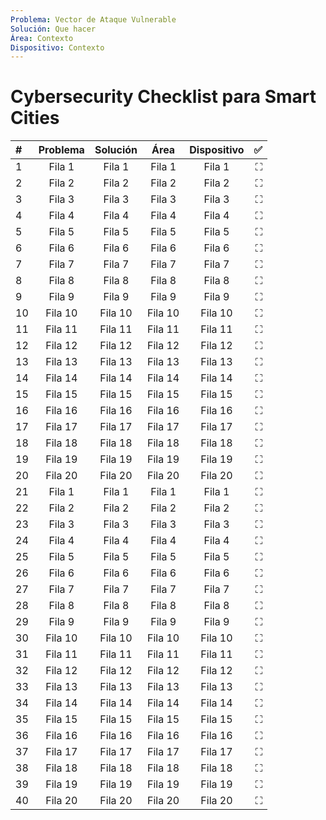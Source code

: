 ```yaml
---
Problema: Vector de Ataque Vulnerable
Solución: Que hacer
Área: Contexto
Dispositivo: Contexto
---
```



# Cybersecurity Checklist para Smart Cities

| # | Problema | Solución | Área | Dispositivo |  ✅  |
|:----------|:---------:|:---------:|:---------:|:---------:|----------:|
| 1    | Fila 1    | Fila 1    | Fila 1    | Fila 1    | ⛶    |
| 2    | Fila 2    | Fila 2    | Fila 2    | Fila 2    | ⛶    |
| 3    | Fila 3    | Fila 3    | Fila 3    | Fila 3    | ⛶    |
| 4    | Fila 4    | Fila 4    | Fila 4    | Fila 4    | ⛶    |
| 5    | Fila 5    | Fila 5    | Fila 5    | Fila 5    | ⛶    |
| 6    | Fila 6    | Fila 6    | Fila 6    | Fila 6    | ⛶    |
| 7    | Fila 7    | Fila 7    | Fila 7    | Fila 7    | ⛶    |
| 8    | Fila 8    | Fila 8    | Fila 8    | Fila 8    | ⛶    |
| 9    | Fila 9    | Fila 9    | Fila 9    | Fila 9    | ⛶    |
| 10   | Fila 10   | Fila 10   | Fila 10   | Fila 10   | ⛶   |
| 11   | Fila 11   | Fila 11   | Fila 11   | Fila 11   | ⛶   |
| 12   | Fila 12   | Fila 12   | Fila 12   | Fila 12   | ⛶   |
| 13   | Fila 13   | Fila 13   | Fila 13   | Fila 13   | ⛶   |
| 14   | Fila 14   | Fila 14   | Fila 14   | Fila 14   | ⛶   |
| 15   | Fila 15   | Fila 15   | Fila 15   | Fila 15   | ⛶   |
| 16   | Fila 16   | Fila 16   | Fila 16   | Fila 16   | ⛶   |
| 17   | Fila 17   | Fila 17   | Fila 17   | Fila 17   | ⛶   |
| 18   | Fila 18   | Fila 18   | Fila 18   | Fila 18   | ⛶   |
| 19   | Fila 19   | Fila 19   | Fila 19   | Fila 19   | ⛶   |
| 20   | Fila 20   | Fila 20   | Fila 20   | Fila 20   | ⛶   |
| 21    | Fila 1    | Fila 1    | Fila 1    | Fila 1    | ⛶    |
| 22    | Fila 2    | Fila 2    | Fila 2    | Fila 2    | ⛶    |
| 23    | Fila 3    | Fila 3    | Fila 3    | Fila 3    | ⛶    |
| 24    | Fila 4    | Fila 4    | Fila 4    | Fila 4    | ⛶    |
| 25    | Fila 5    | Fila 5    | Fila 5    | Fila 5    | ⛶    |
| 26    | Fila 6    | Fila 6    | Fila 6    | Fila 6    | ⛶    |
| 27    | Fila 7    | Fila 7    | Fila 7    | Fila 7    | ⛶    |
| 28    | Fila 8    | Fila 8    | Fila 8    | Fila 8    | ⛶    |
| 29    | Fila 9    | Fila 9    | Fila 9    | Fila 9    | ⛶    |
| 30   | Fila 10   | Fila 10   | Fila 10   | Fila 10   | ⛶   |
| 31   | Fila 11   | Fila 11   | Fila 11   | Fila 11   | ⛶   |
| 32   | Fila 12   | Fila 12   | Fila 12   | Fila 12   | ⛶   |
| 33   | Fila 13   | Fila 13   | Fila 13   | Fila 13   | ⛶   |
| 34   | Fila 14   | Fila 14   | Fila 14   | Fila 14   | ⛶   |
| 35   | Fila 15   | Fila 15   | Fila 15   | Fila 15   | ⛶   |
| 36   | Fila 16   | Fila 16   | Fila 16   | Fila 16   | ⛶   |
| 37   | Fila 17   | Fila 17   | Fila 17   | Fila 17   | ⛶   |
| 38   | Fila 18   | Fila 18   | Fila 18   | Fila 18   | ⛶   |
| 39   | Fila 19   | Fila 19   | Fila 19   | Fila 19   | ⛶   |
| 40   | Fila 20   | Fila 20   | Fila 20   | Fila 20   | ⛶   |
